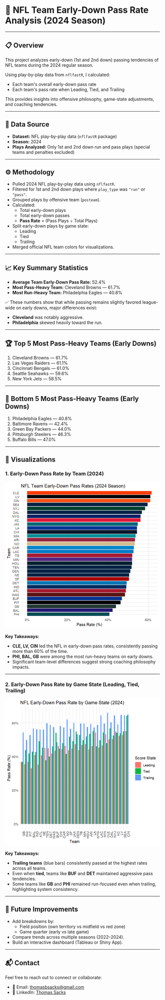 # 🏈 NFL Team Early-Down Pass Rate Analysis (2024 Season)

---

## 📋 Overview

This project analyzes early-down (1st and 2nd down) passing tendencies of NFL teams during the 2024 regular season.

Using play-by-play data from `nflfastR`, I calculated:
- Each team's overall early-down pass rate
- Each team's pass rate when Leading, Tied, and Trailing

This provides insights into offensive philosophy, game-state adjustments, and coaching tendencies.

---

## 📂 Data Source

- **Dataset:** NFL play-by-play data (`nflfastR` package)
- **Season:** 2024
- **Plays Analyzed:** Only 1st and 2nd down run and pass plays (special teams and penalties excluded)

---

## ⚙️ Methodology

- Pulled 2024 NFL play-by-play data using `nflfastR`.
- Filtered for 1st and 2nd down plays where `play_type` was `"run"` or `"pass"`.
- Grouped plays by offensive team (`posteam`).
- Calculated:
  - Total early-down plays
  - Total early-down passes
  - **Pass Rate** = (Pass Plays ÷ Total Plays)
- Split early-down plays by game state:
  - Leading
  - Tied
  - Trailing
- Merged official NFL team colors for visualizations.

---

## 📈 Key Summary Statistics

- **Average Team Early-Down Pass Rate:** 52.4%
- **Most Pass-Heavy Team:** Cleveland Browns — 61.7%
- **Most Run-Heavy Team:** Philadelphia Eagles — 40.8%

✅ These numbers show that while passing remains slightly favored league-wide on early downs, major differences exist:
- **Cleveland** was notably aggressive.
- **Philadelphia** skewed heavily toward the run.

---

## 🏆 Top 5 Most Pass-Heavy Teams (Early Downs)

1. Cleveland Browns — 61.7%
2. Las Vegas Raiders — 61.1%
3. Cincinnati Bengals — 61.0%
4. Seattle Seahawks — 59.6%
5. New York Jets — 58.5%

---

## 🚩 Bottom 5 Most Pass-Heavy Teams (Early Downs)

1. Philadelphia Eagles — 40.8%
2. Baltimore Ravens — 42.4%
3. Green Bay Packers — 44.0%
4. Pittsburgh Steelers — 46.3%
5. Buffalo Bills — 47.0%

---

## 📸 Visualizations

### 1. Early-Down Pass Rate by Team (2024)

![Team Pass Rate](http://github.com/thomassacks/nfl-coaching-tendencies-analysis/blob/main/nfl-coaching-tendencies-chart.png)

**Key Takeaways:**
- **CLE, LV, CIN** led the NFL in early-down pass rates, consistently passing more than 60% of the time.
- **PHI, BAL, GB** were among the most run-heavy teams on early downs.
- Significant team-level differences suggest strong coaching philosophy impacts.

---

### 2. Early-Down Pass Rate by Game State (Leading, Tied, Trailing)

![Pass Rate by Game State](https://github.com/thomassacks/nfl-coaching-tendencies-analysis/blob/main/nfl-eay-down-pass-rate-by-game-state-graph.png)

**Key Takeaways:**
- **Trailing teams** (blue bars) consistently passed at the highest rates across all teams.
- Even when **tied**, teams like **BUF** and **DET** maintained aggressive pass tendencies.
- Some teams like **GB** and **PHI** remained run-focused even when trailing, highlighting system consistency.

---

## 🚀 Future Improvements

- Add breakdowns by:
  - Field position (own territory vs midfield vs red zone)
  - Game quarter (early vs late game)
- Compare trends across multiple seasons (2022–2024).
- Build an interactive dashboard (Tableau or Shiny App).

---

## 📬 Contact

Feel free to reach out to connect or collaborate:
- 📧 Email: thomasbsacks@gmail.com
- 💼 LinkedIn: [Thomas Sacks](https://www.linkedin.com/in/thomas-sacks/)
